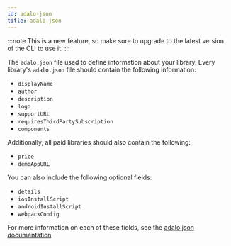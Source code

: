 ```yaml
---
id: adalo-json
title: adalo.json
---
```


:::note
This is a new feature, so make sure to upgrade to the latest version of the CLI to use it.
:::

The `adalo.json` file used to define information about your library. Every library's `adalo.json` file should contain the following information:

- `displayName`
- `author`
- `description`
- `logo`
- `supportURL`
- `requiresThirdPartySubscription`
- `components`

Additionally, all paid libraries should also contain the following:

- `price`
- `demoAppURL`

You can also include the following optional fields:

- `details`
- `iosInstallScript`
- `androidInstallScript`
- `webpackConfig`

For more information on each of these fields, see the [adalo.json documentation](/docs/configuration/adalo-json)
